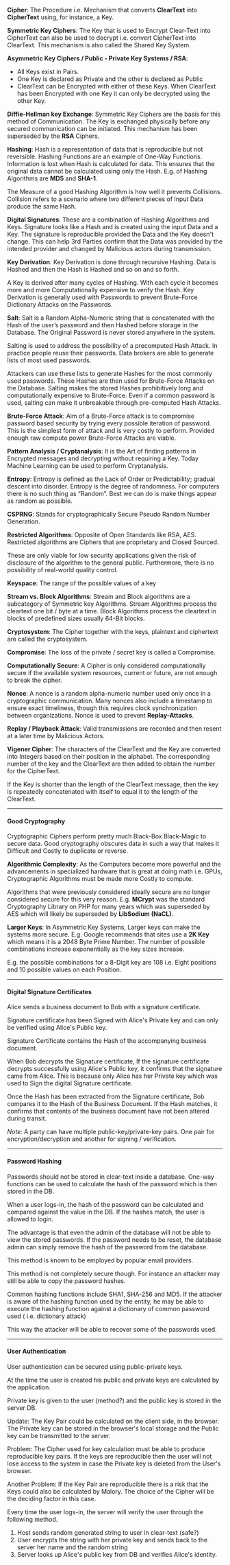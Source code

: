 **Cipher**: The Procedure i.e. Mechanism that converts **ClearText** into **CipherText** using, for instance, a Key.

**Symmetric Key Ciphers**: The Key that is used to Encrypt Clear-Text into CipherText can also be used to decrypt i.e. convert CipherText into ClearText. This mechanism is also called the Shared Key System.

**Asymmetric Key Ciphers / Public - Private Key Systems / RSA**: 
- All Keys exist in Pairs.
- One Key is declared as Private and the other is declared as Public
- ClearText can be Encrypted with either of these Keys. When ClearText has been Encrypted with one Key it can only be decrypted using the other Key.

**Diffie-Hellman key Exchange**: Symmetric Key Ciphers are the basis for this method of Communication. The Key is exchanged physically before any secured communication can be initiated. This mechanism has been superseded by the **RSA** Ciphers.

**Hashing**: Hash is a representation of data that is reproducible but not reversible. Hashing Functions are an example of One-Way Functions. Information is lost when Hash is calculated for data. This ensures that the original data cannot be calculated using only the Hash. E.g. of Hashing Algorithms are **MD5** and **SHA-1**. 

The Measure of a good Hashing Algorithm is how well it prevents Collisions. Collision refers to a scenario where two different pieces of Input Data produce the same Hash. 

**Digital Signatures**: These are a combination of Hashing Algorithms and Keys. Signature looks like a Hash and is created using the input Data and a Key. The signature is reproducible provided the Data and the Key doesn't change. This can help 3rd Parties confirm that the Data was provided by the intended provider and changed by Malicious actors during transmission.

**Key Derivation**: Key Derivation is done through recursive Hashing. Data is Hashed and then the Hash is Hashed and so on and so forth. 

A Key is derived after many cycles of Hashing. With each cycle it becomes more and more Computationally expensive to verify the Hash. Key Derivation is generally used with Passwords to prevent Brute-Force Dictionary Attacks on the Passwords.

**Salt**: Salt is a Random Alpha-Numeric string that is concatenated with the Hash of the user’s password and then Hashed before storage in the Database. The Original Password is never stored anywhere in the system. 

Salting is used to address the possibility of a precomputed Hash Attack. In practice people reuse their passwords. Data brokers are able to generate lists of most used passwords. 

Attackers can use these lists to generate Hashes for the most commonly used passwords. These Hashes are then used for Brute-Force Attacks on the Database. Salting makes the stored Hashes prohibitively long and computationally expensive to Brute-Force. Even if a common password is used, salting can make it unbreakable through pre-computed Hash Attacks.

**Brute-Force Attack**: Aim of a Brute-Force attack is to compromise password based security by trying every possible iteration of password. This is the simplest form of attack and is very costly to perform. Provided enough raw compute power Brute-Force Attacks are viable.

**Pattern Analysis / Cryptanalysis**: It is the Art of finding patterns in Encrypted messages and decrypting without requiring a Key. Today Machine Learning can be used to perform Cryptanalysis.

**Entropy**: Entropy is defined as the Lack of Order or Predictability; gradual descent into disorder. Entropy is the degree of randomness. For computers there is no such thing as “Random”. Best we can do is make things appear as random as possible. 

**CSPRNG**: Stands for cryptographically Secure Pseudo Random Number Generation.    

**Restricted Algorithms**: Opposite of Open Standards like RSA, AES. Restricted algorithms are Ciphers that are proprietary and Closed Sourced. 

These are only viable for low security applications given the risk of disclosure of the algorithm to the general public. Furthermore, there is no possibility of real-world quality control.  

**Keyspace**: The range of the possible values of a key

**Stream vs. Block Algorithms**: Stream and Block algorithms are a subcategory of Symmetric key Algorithms. Stream Algorithms process the cleartext one bit / byte at a time. Block Algorithms process the cleartext in blocks of predefined sizes usually 64-Bit blocks.

**Cryptosystem**: The Cipher together with the keys, plaintext and ciphertext are called the cryptosystem.

**Compromise**: The loss of the private / secret key is called a Compromise.

**Computationally Secure**: A Cipher is only considered computationally secure if the available system resources, current or future, are not enough to break the cipher.

**Nonce**: A nonce is a random alpha-numeric number used only once in a cryptographic communication. Many nonces also include a timestamp to ensure exact timeliness, though this requires clock synchronization between organizations. Nonce is used to prevent **Replay-Attacks**.

**Replay / Playback Attack**: Valid transmissions are recorded and then resent at a later time by Malicious Actors.

**Vigener Cipher**: The characters of the ClearText and the Key are converted into Integers based on their position in the alphabet. The corresponding number of the key and the ClearText are then added to obtain the number for the CipherText. 

If the Key is shorter than the length of the ClearText message, then the key is repeatedly concatenated with itself to equal it to the length of the ClearText.


---

#### Good Cryptography
Cryptographic Ciphers perform pretty much Black-Box Black-Magic to secure data. Good cryptography obscures data in such a way that makes it Difficult and Costly to duplicate or reverse.

**Algorithmic Complexity**: As the Computers become more powerful and the advancements in specialized hardware that is great at doing math i.e. GPUs, Cryptographic Algorithms must be made more Costly to compute. 

Algorithms that were previously considered ideally secure are no longer considered secure for this very reason. E.g. **MCrypt** was the standard Cryptography Library on PHP for many years which was superseded by AES which will likely be superseded by **LibSodium (NaCL)**.

**Larger Keys**: In Asymmetric Key Systems, Larger keys can make the systems more secure. E.g. Google recommends that sites use a **2K Key** which means it is a 2048 Byte Prime Number. The number of possible combinations increase exponentially as the key sizes increase.

E.g. the possible combinations for a 8-Digit key are 108 i.e. Eight positions and 10 possible values on each Position.


---

#### Digital Signature Certificates
Alice sends a business document to Bob with a signature certificate.

Signature certificate has been Signed with Alice's Private key and can only be verified using Alice's Public key.

Signature Certificate contains the Hash of the accompanying business document. 

When Bob decrypts the Signature certificate, If the signature certificate decrypts successfully using Alice's Public key, it confirms that the signature came from Alice. This is because only Alice has her Private key which was used to Sign the digital Signature certificate.

Once the Hash has been extracted from the Signature certificate, Bob compares it to the Hash of the Business Document. If the Hash matches, it confirms that contents of the business document have not been altered during transit.

*Note*: A party can have multiple public-key/private-key pairs. One pair for encryption/decryption and another for signing / verification.


---

#### Password Hashing
Passwords should not be stored in clear-text inside a database. One-way functions can be used to calculate the hash of the password which is then stored in the DB. 

When a user logs-in, the hash of the password can be calculated and compared against the value in the DB. If the hashes match, the user is allowed to login.

The advantage is that even the admin of the database will not be able to view the stored passwords. If the password needs to be reset, the database admin can simply remove the hash of the password from the database.

This method is known to be employed by popular email providers.

This method is not completely secure though. For instance an attacker may still be able to copy the password hashes. 

Common hashing functions include SHA1, SHA-256 and MD5. If the attacker is aware of the hashing function used by the entity, he may be able to execute the hashing function against a dictionary of common password used ( i.e. dictionary attack)

This way the attacker will be able to recover some of the passwords used.


---

#### User Authentication
User authentication can be secured using public-private keys.

At the time the user is created his public and private keys are calculated by the application. 

Private key is given to the user (method?) and the public key is stored in the server DB.

Update: The Key Pair could be calculated on the client side, in the browser. The Private key can be stored in the browser's local storage and the Public key can be transmitted to the server.

Problem: The Cipher used for key calculation must be able to produce reproducible key pairs. If the keys are reproducible then the user will not lose access to the system in case the Private key is deleted from the User's browser.

Another Problem: If the Key Pair are reproducible there is a risk that the Keys could also be calculated by Malory. The choice of the Cipher will be the deciding factor in this case.

Every time the user logs-in, the server will verify the user through the following method.
1. Host sends random generated string to user in clear-text (safe?)
2. User encrypts the string with her private key and sends back to the server her name and the random string
3. Server looks up Alice's public key from DB and verifies Alice's identity.


